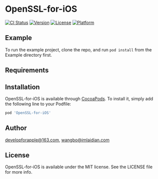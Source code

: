 # OpenSSL-for-iOS

[![CI Status](http://img.shields.io/travis/developforapple@163.com/OpenSSL-for-iOS.svg?style=flat)](https://travis-ci.org/developforapple@163.com/OpenSSL-for-iOS)
[![Version](https://img.shields.io/cocoapods/v/OpenSSL-for-iOS.svg?style=flat)](http://cocoapods.org/pods/OpenSSL-for-iOS)
[![License](https://img.shields.io/cocoapods/l/OpenSSL-for-iOS.svg?style=flat)](http://cocoapods.org/pods/OpenSSL-for-iOS)
[![Platform](https://img.shields.io/cocoapods/p/OpenSSL-for-iOS.svg?style=flat)](http://cocoapods.org/pods/OpenSSL-for-iOS)

## Example

To run the example project, clone the repo, and run `pod install` from the Example directory first.

## Requirements

## Installation

OpenSSL-for-iOS is available through [CocoaPods](http://cocoapods.org). To install
it, simply add the following line to your Podfile:

```ruby
pod 'OpenSSL-for-iOS'
```

## Author

developforapple@163.com, wangbo@imlaidian.com

## License

OpenSSL-for-iOS is available under the MIT license. See the LICENSE file for more info.
